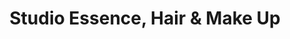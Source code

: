 ---
title: "Studio Essence, Hair & Make Up"
url: /edo-de-mexico/studio-essence-hair-und-make-up/
shop: peluquería
---